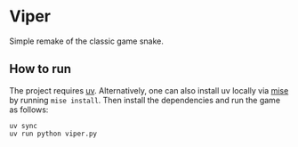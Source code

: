 # Viper

Simple remake of the classic game snake.

## How to run
The project requires [uv](https://docs.astral.sh/uv/). Alternatively, one can also install uv locally via
[mise](https://mise.jdx.dev/) by running ```mise install```. Then install the dependencies and run the game as follows:

```shell
uv sync
uv run python viper.py
```